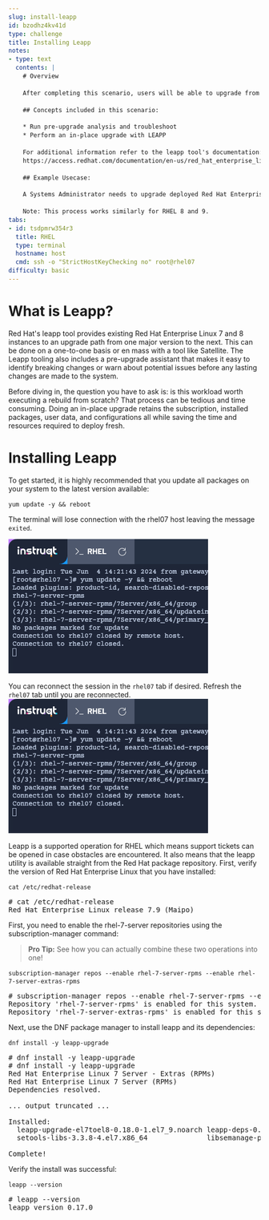 ```yaml
---
slug: install-leapp
id: bzodhz4kv41d
type: challenge
title: Installing Leapp
notes:
- type: text
  contents: |
    # Overview

    After completing this scenario, users will be able to upgrade from one major version of Red Hat Enterprise Linux to the next. (Example RHEL 7 to RHEL 8)

    ## Concepts included in this scenario:

    * Run pre-upgrade analysis and troubleshoot
    * Perform an in-place upgrade with LEAPP

    For additional information refer to the leapp tool's documentation:
    https://access.redhat.com/documentation/en-us/red_hat_enterprise_linux/8/html-single/upgrading_from_rhel_7_to_rhel_8/index

    ## Example Usecase:

    A Systems Administrator needs to upgrade deployed Red Hat Enterprise Linux servers from their current version to the next major version to take advantage of a longer lifecycle and new features without needing to perform a clean install.

    Note: This process works similarly for RHEL 8 and 9.
tabs:
- id: tsdpmrw354r3
  title: RHEL
  type: terminal
  hostname: host
  cmd: ssh -o "StrictHostKeyChecking no" root@rhel07
difficulty: basic
---
```

What is Leapp?
===

Red Hat's leapp tool provides existing Red Hat Enterprise Linux 7 and 8 instances to an upgrade path from one major version to the next. This can be done on a one-to-one basis or en mass with a tool like Satellite. The Leapp tooling also includes a pre-upgrade assistant that makes it easy to identify breaking changes or warn about potential issues before any lasting changes are made to the system.

Before diving in, the question you have to ask is: is this workload worth executing a rebuild from scratch? That process can be tedious and time consuming. Doing an in-place upgrade retains the subscription, installed packages, user data, and configurations all while saving the time and resources required to deploy fresh.

Installing Leapp
===

To get started, it is highly recommended that you update all packages on your system to the latest version available:

```bash,run
yum update -y && reboot
```

The terminal will lose connection with the rhel07 host leaving the message `exited`.

![image.png](../assets/image.png)

You can reconnect the session in the `rhel07` tab if desired. Refresh the `rhel07` tab until you are reconnected.
![image.png](../assets/image.png)

Leapp is a supported operation for RHEL which means support tickets can be opened in case obstacles are encountered. It also means that the leapp utility is available straight from the Red Hat package repository. First, verify the version of Red Hat Enterprise Linux that you have installed:

```bash,run
cat /etc/redhat-release
```

<pre class=file>
# cat /etc/redhat-release
Red Hat Enterprise Linux release 7.9 (Maipo)
</pre>

First, you need to enable the rhel-7-server repositories using the subscription-manager command:
>**Pro Tip:** See how you can actually combine these two operations into one!

```bash,run
subscription-manager repos --enable rhel-7-server-rpms --enable rhel-7-server-extras-rpms
```

<pre class=file>
# subscription-manager repos --enable rhel-7-server-rpms --enable rhel-7-server-extras-rpms
Repository 'rhel-7-server-rpms' is enabled for this system.
Repository 'rhel-7-server-extras-rpms' is enabled for this system.
</pre>

Next, use the DNF package manager to install leapp and its dependencies:

```bash,run
dnf install -y leapp-upgrade
```

<pre class=file>
# dnf install -y leapp-upgrade
# dnf install -y leapp-upgrade
Red Hat Enterprise Linux 7 Server - Extras (RPMs)                                                                                                                                                      0.0  B/s |   0  B     00:00
Red Hat Enterprise Linux 7 Server (RPMs)                                                                                                                                                               0.0  B/s |   0  B     00:00
Dependencies resolved.

... output truncated ...

Installed:
  leapp-upgrade-el7toel8-0.18.0-1.el7_9.noarch leapp-deps-0.15.1-1.el7_9.noarch     leapp-0.15.1-1.el7_9.noarch  python2-leapp-0.15.1-1.el7_9.noarch  leapp-upgrade-el7toel8-deps-0.18.0-1.el7_9.noarch python-IPy-0.75-6.el7.noarch
  setools-libs-3.3.8-4.el7.x86_64              libsemanage-python-2.5-14.el7.x86_64 checkpolicy-2.5-8.el7.x86_64 audit-libs-python-2.8.5-4.el7.x86_64 policycoreutils-python-2.5-34.el7.x86_64

Complete!
</pre>

Verify the install was successful:

```bash,run
leapp --version
```

<pre class=file>
# leapp --version
leapp version 0.17.0
</pre>